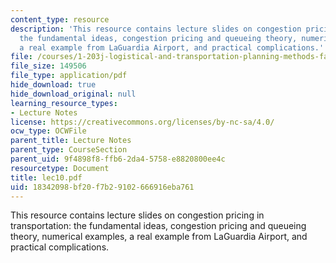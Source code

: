 ```yaml
---
content_type: resource
description: 'This resource contains lecture slides on congestion pricing in transportation:
  the fundamental ideas, congestion pricing and queueing theory, numerical examples,
  a real example from LaGuardia Airport, and practical complications.'
file: /courses/1-203j-logistical-and-transportation-planning-methods-fall-2006/18342098bf20f7b29102666916eba761_lec10.pdf
file_size: 149506
file_type: application/pdf
hide_download: true
hide_download_original: null
learning_resource_types:
- Lecture Notes
license: https://creativecommons.org/licenses/by-nc-sa/4.0/
ocw_type: OCWFile
parent_title: Lecture Notes
parent_type: CourseSection
parent_uid: 9f4898f8-ffb6-2da4-5758-e8820800ee4c
resourcetype: Document
title: lec10.pdf
uid: 18342098-bf20-f7b2-9102-666916eba761
---
```

This resource contains lecture slides on congestion pricing in transportation: the fundamental ideas, congestion pricing and queueing theory, numerical examples, a real example from LaGuardia Airport, and practical complications.